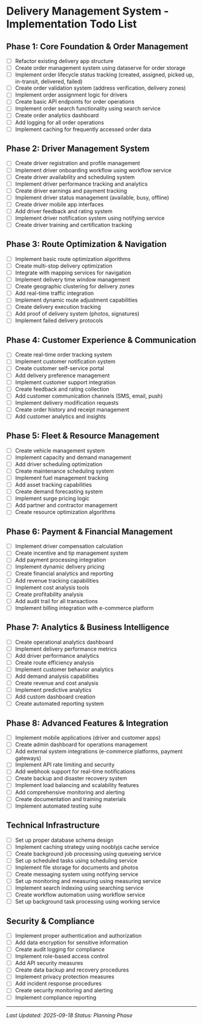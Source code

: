 # Delivery Management System - Implementation Todo List

## Phase 1: Core Foundation & Order Management
- [ ] Refactor existing delivery app structure
- [ ] Create order management system using dataserve for order storage
- [ ] Implement order lifecycle status tracking (created, assigned, picked up, in-transit, delivered, failed)
- [ ] Create order validation system (address verification, delivery zones)
- [ ] Implement order assignment logic for drivers
- [ ] Create basic API endpoints for order operations
- [ ] Implement order search functionality using search service
- [ ] Create order analytics dashboard
- [ ] Add logging for all order operations
- [ ] Implement caching for frequently accessed order data

## Phase 2: Driver Management System
- [ ] Create driver registration and profile management
- [ ] Implement driver onboarding workflow using workflow service
- [ ] Create driver availability and scheduling system
- [ ] Implement driver performance tracking and analytics
- [ ] Create driver earnings and payment tracking
- [ ] Implement driver status management (available, busy, offline)
- [ ] Create driver mobile app interfaces
- [ ] Add driver feedback and rating system
- [ ] Implement driver notification system using notifying service
- [ ] Create driver training and certification tracking

## Phase 3: Route Optimization & Navigation
- [ ] Implement basic route optimization algorithms
- [ ] Create multi-stop delivery optimization
- [ ] Integrate with mapping services for navigation
- [ ] Implement delivery time window management
- [ ] Create geographic clustering for delivery zones
- [ ] Add real-time traffic integration
- [ ] Implement dynamic route adjustment capabilities
- [ ] Create delivery execution tracking
- [ ] Add proof of delivery system (photos, signatures)
- [ ] Implement failed delivery protocols

## Phase 4: Customer Experience & Communication
- [ ] Create real-time order tracking system
- [ ] Implement customer notification system
- [ ] Create customer self-service portal
- [ ] Add delivery preference management
- [ ] Implement customer support integration
- [ ] Create feedback and rating collection
- [ ] Add customer communication channels (SMS, email, push)
- [ ] Implement delivery modification requests
- [ ] Create order history and receipt management
- [ ] Add customer analytics and insights

## Phase 5: Fleet & Resource Management
- [ ] Create vehicle management system
- [ ] Implement capacity and demand management
- [ ] Add driver scheduling optimization
- [ ] Create maintenance scheduling system
- [ ] Implement fuel management tracking
- [ ] Add asset tracking capabilities
- [ ] Create demand forecasting system
- [ ] Implement surge pricing logic
- [ ] Add partner and contractor management
- [ ] Create resource optimization algorithms

## Phase 6: Payment & Financial Management
- [ ] Implement driver compensation calculation
- [ ] Create incentive and tip management system
- [ ] Add payment processing integration
- [ ] Implement dynamic delivery pricing
- [ ] Create financial analytics and reporting
- [ ] Add revenue tracking capabilities
- [ ] Implement cost analysis tools
- [ ] Create profitability analysis
- [ ] Add audit trail for all transactions
- [ ] Implement billing integration with e-commerce platform

## Phase 7: Analytics & Business Intelligence
- [ ] Create operational analytics dashboard
- [ ] Implement delivery performance metrics
- [ ] Add driver performance analytics
- [ ] Create route efficiency analysis
- [ ] Implement customer behavior analytics
- [ ] Add demand analysis capabilities
- [ ] Create revenue and cost analysis
- [ ] Implement predictive analytics
- [ ] Add custom dashboard creation
- [ ] Create automated reporting system

## Phase 8: Advanced Features & Integration
- [ ] Implement mobile applications (driver and customer apps)
- [ ] Create admin dashboard for operations management
- [ ] Add external system integrations (e-commerce platforms, payment gateways)
- [ ] Implement API rate limiting and security
- [ ] Add webhook support for real-time notifications
- [ ] Create backup and disaster recovery system
- [ ] Implement load balancing and scalability features
- [ ] Add comprehensive monitoring and alerting
- [ ] Create documentation and training materials
- [ ] Implement automated testing suite

## Technical Infrastructure
- [ ] Set up proper database schema design
- [ ] Implement caching strategy using nooblyjs cache service
- [ ] Create background job processing using queueing service
- [ ] Set up scheduled tasks using scheduling service
- [ ] Implement file storage for documents and photos
- [ ] Create messaging system using notifying service
- [ ] Set up monitoring and measuring using measuring service
- [ ] Implement search indexing using searching service
- [ ] Create workflow automation using workflow service
- [ ] Set up background task processing using working service

## Security & Compliance
- [ ] Implement proper authentication and authorization
- [ ] Add data encryption for sensitive information
- [ ] Create audit logging for compliance
- [ ] Implement role-based access control
- [ ] Add API security measures
- [ ] Create data backup and recovery procedures
- [ ] Implement privacy protection measures
- [ ] Add incident response procedures
- [ ] Create security monitoring and alerting
- [ ] Implement compliance reporting

---

*Last Updated: 2025-09-18*
*Status: Planning Phase*